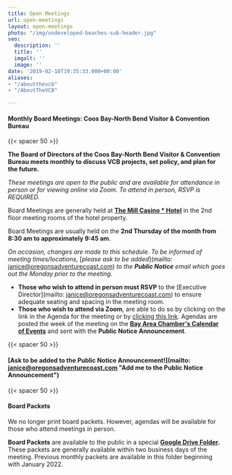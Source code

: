```yaml
---
title: Open Meetings
url: open-meetings
layout: open-meetings
photo: "/img/undeveloped-beaches-sub-header.jpg"
seo:
  description: ''
  title: ''
  imgalt: ''
  image: ''
date: '2019-02-18T19:35:33.000+00:00'
aliases:
- "/aboutthevcb"
- "/AboutTheVCB"

---
```

#### **Monthly Board Meetings: Coos Bay-North Bend Visitor & Convention Bureau**

{{< spacer 50 >}}

**The Board of Directors of the Coos Bay-North Bend Visitor & Convention Bureau meets monthly to discuss VCB projects, set policy, and plan for the future.**

_These meetings are open to the public and are available for attendance in person or for viewing online via Zoom. To attend in person, RSVP is REQUIRED._ 

Board Meetings are generally held at  [**The Mill Casino * Hotel**](https://www.themillcasino.com/) in the 2nd floor meeting rooms of the hotel property.

Board Meetings are usually held on the **2nd Thursday of the month from 8:30 am to approximately 9:45 am**.

_On occasion, changes are made to this schedule. To be informed of meeting times/locations,_ [_please ask to be added_](mailto: janice@oregonsadventurecoast.com) _to the **Public Notice** email which goes out the Monday prior to the meeting._

* **Those who wish to attend in person must RSVP** to the [Executive Director](mailto: janice@oregonsadventurecoast.com) to ensure adequate seating and spacing in the meeting room.
* **Those who wish to attend via Zoom**, are able to do so by clicking on the link in the Agenda for the meeting or by [clicking this link](https://us02web.zoom.us/j/81105093209?pwd=ZTFobnJYWFV0UWdvaXJETktBSmNyZz09). Agendas are posted the week of the meeting on the [**Bay Area Chamber's Calendar of Events**](https://coosbaynorthbendcharlestonchamber.com/events/) and sent with the **Public Notice Announcement**.

{{< spacer 50 >}}

#### [Ask to be added to the Public Notice Announcement!](mailto: janice@oregonsadventurecoast.com "Add me to the Public Notice Announcement")

{{< spacer 50 >}}

#### Board Packets

We no longer print board packets. However, agendas will be available for those who attend meetings in person.

**Board Packets** are available to the public in a special [**Google Drive Folder**](https://drive.google.com/drive/folders/1OZvnu7mJjgkQspZnEG-Ab3wPahsx0O-Q?usp=sharing)**.** These packets are generally available within two business days of the meeting. Previous monthly packets are available in this folder beginning with January 2022.